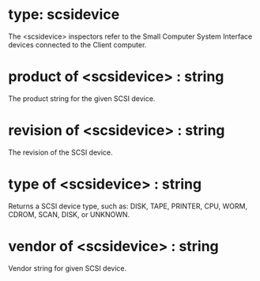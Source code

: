 # type: scsidevice

The &lt;scsidevice&gt; inspectors refer to the Small Computer System Interface devices connected to the Client computer.

# product of &lt;scsidevice&gt; : string

The product string for the given SCSI device.

# revision of &lt;scsidevice&gt; : string

The revision of the SCSI device.

# type of &lt;scsidevice&gt; : string

Returns a SCSI device type, such as: DISK, TAPE, PRINTER, CPU, WORM, CDROM, SCAN, DISK, or UNKNOWN.

# vendor of &lt;scsidevice&gt; : string

Vendor string for given SCSI device.
